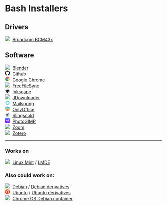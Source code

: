 # Bash Installers
## Drivers
<img src="bcm43x/favicon.ico" style="width:16px">&nbsp; [Broadcom BCM43x](bcm43x)<br>

## Software
<img src="blender/favicon.ico" style="width:16px">&nbsp; [Blender](blender)<br>
<img src="github/favicon.png" style="width:16px">&nbsp; [Github](github)<br>
<img src="chrome/favicon-16x16.png" style="width:16px">&nbsp; [Google Chrome](chrome)<br>
<img src="freefilesync/freefilesync.ico" style="width:16px">&nbsp; [FreeFileSync](freefilesync)<br>
<img src="inkscape/inkscape-favicon.png" style="width:16px">&nbsp; [Inkscape](inkscape)<br>
<img src="jdownloader/favicon.ico" style="width:16px">&nbsp; [JDownloader](jdownloader)<br>
<img src="mailspring/mailspring.png" style="width:16px">&nbsp; [Mailspring](mailspring)<br>
<img src="onlyoffice/favicon.png" style="width:16px">&nbsp; [OnlyOffice](onlyoffice)<br>
<img src="slingscold/slingscold-32.svg" style="width:16px">&nbsp; [Slingscold](slingscold)<br>
<img src="photogimp/photogimp.png" style="width:16px">&nbsp; [PhotoGIMP](photogimp)<br>
<img src="zoom/favicon.ico" style="width:16px">&nbsp; [Zoom](zoom)<br>
<img src="zotero/favicon.ico" style="width:16px">&nbsp; [Zotero](zotero)<br>

---

### Works on
<img src="img/linuxmint.ico" style="width:16px">&nbsp; [Linux Mint](https://www.linuxmint.com/download.php) / [LMDE](https://www.linuxmint.com/download_lmde.php)<br>

### Also could work on:
<img src="img/debian.ico" style="width:16px">&nbsp; [Debian](https://www.debian.org/) / [Debian derivatives](https://www.debian.org/derivatives/)<br>
<img src="img/ubuntu.png" style="width:16px">&nbsp; [Ubuntu](https://ubuntu.com/) / [Ubuntu derivatives](https://wiki.ubuntu.com/DerivativeTeam/Derivatives)<br>
<img src="img/chrome.ico" style="width:16px">&nbsp; [Chrome OS Debian container](https://support.google.com/chromebook/answer/9145439)
